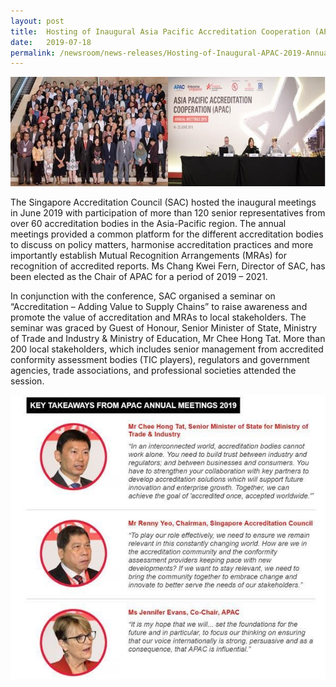 ```yaml
---
layout: post
title:  Hosting of Inaugural Asia Pacific Accreditation Cooperation (APAC) 2019 Annual Meetings, Singapore, 14-22 Jun
date:   2019-07-18
permalink: /newsroom/news-releases/Hosting-of-Inaugural-APAC-2019-Annual-Meetings,-Singapore,-14-22-Jun
---
```


![APAC2019-pic2](/images/press-release/photos/APAC2019-pic2.png)

The Singapore Accreditation Council (SAC) hosted the inaugural meetings in June 2019 with participation of more than 120 senior representatives from over 60 accreditation bodies in the Asia-Pacific region. The annual meetings provided a common platform for the different accreditation bodies to discuss on policy matters, harmonise accreditation practices and more importantly establish Mutual Recognition Arrangements (MRAs) for recognition of accredited reports. Ms Chang Kwei Fern, Director of SAC, has been elected as the Chair of APAC for a period of 2019 – 2021. 
 
In conjunction with the conference, SAC organised a seminar on “Accreditation – Adding Value to Supply Chains” to raise awareness and promote the value of accreditation and MRAs to local stakeholders. The seminar was graced by Guest of Honour, Senior Minister of State, Ministry of Trade and Industry & Ministry of Education, Mr Chee Hong Tat. More than 200 local stakeholders, which includes senior management from accredited conformity assessment bodies (TIC players), regulators and government agencies, trade associations, and professional societies attended the session.

![APAC2019-pic3](/images/press-release/photos/APAC2019-pic3.png)
 

